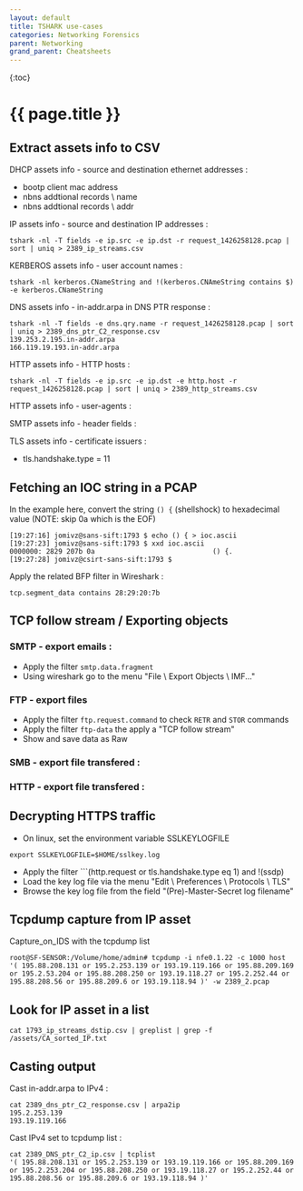 ```yaml
---
layout: default
title: TSHARK use-cases
categories: Networking Forensics
parent: Networking
grand_parent: Cheatsheets
---
```


{:toc}

# {{ page.title }}

## Extract assets info to CSV 
     
DHCP assets info - source and destination ethernet addresses :
 * bootp client mac address
 * nbns addtional records \ name
 * nbns addtional records \ addr

IP assets info - source and destination IP addresses : 
```
tshark -nl -T fields -e ip.src -e ip.dst -r request_1426258128.pcap | sort | uniq > 2389_ip_streams.csv
```

KERBEROS assets info - user account names :
```
tshark -nl kerberos.CNameString and !(kerberos.CNAmeString contains $) -e kerberos.CNameString
```

DNS assets info - in-addr.arpa in DNS PTR response :
```
tshark -nl -T fields -e dns.qry.name -r request_1426258128.pcap | sort | uniq > 2389_dns_ptr_C2_response.csv
139.253.2.195.in-addr.arpa
166.119.19.193.in-addr.arpa
```

HTTP assets info - HTTP hosts : 
```
tshark -nl -T fields -e ip.src -e ip.dst -e http.host -r request_1426258128.pcap | sort | uniq > 2389_http_streams.csv
```

HTTP assets info - user-agents : 

SMTP assets info - header fields :

TLS assets info - certificate issuers :
 * tls.handshake.type = 11

## Fetching an IOC string in a PCAP

In the example here, convert the string ```() {``` (shellshock) to hexadecimal value (NOTE: skip 0a which is the EOF)
```
[19:27:16] jomivz@sans-sift:1793 $ echo () { > ioc.ascii
[19:27:23] jomivz@sans-sift:1793 $ xxd ioc.ascii
0000000: 2829 207b 0a                             () {.
[19:27:28] jomivz@csirt-sans-sift:1793 $
```
 
Apply the related BFP filter in Wireshark : 
```
tcp.segment_data contains 28:29:20:7b
```

## TCP follow stream / Exporting objects

### SMTP - export emails :
* Apply the filter ```smtp.data.fragment```
* Using wireshark go to the menu "File \ Export Objects \ IMF..."

### FTP - export files
* Apply the filter ```ftp.request.command``` to check ```RETR``` and ```STOR``` commands
* Apply the filter ```ftp-data``` the apply a "TCP follow stream"
* Show and save data as Raw

### SMB - export file transfered :

### HTTP - export file transfered :

## Decrypting HTTPS traffic

 * On linux, set the environment variable SSLKEYLOGFILE
```
export SSLKEYLOGFILE=$HOME/sslkey.log
```
 * Apply the filter ```(http.request or tls.handshake.type eq 1) and !(ssdp)
 * Load the key log file via the menu "Edit \ Preferences \ Protocols \ TLS"
 * Browse the key log file from the field "(Pre)-Master-Secret log filename" 

## Tcpdump capture from IP asset

Capture_on_IDS with the tcpdump list
``` 
root@SF-SENSOR:/Volume/home/admin# tcpdump -i nfe0.1.22 -c 1000 host '( 195.88.208.131 or 195.2.253.139 or 193.19.119.166 or 195.88.209.169 or 195.2.53.204 or 195.88.208.250 or 193.19.118.27 or 195.2.252.44 or 195.88.208.56 or 195.88.209.6 or 193.19.118.94 )' -w 2389_2.pcap
``` 

## Look for IP asset in a list
``` 
cat 1793_ip_streams_dstip.csv | greplist | grep -f /assets/CA_sorted_IP.txt
``` 

## Casting output

Cast in-addr.arpa to IPv4 : 
```
cat 2389_dns_ptr_C2_response.csv | arpa2ip
195.2.253.139
193.19.119.166
```

Cast IPv4 set to tcpdump list : 
```
cat 2389_DNS_ptr_C2_ip.csv | tcplist
'( 195.88.208.131 or 195.2.253.139 or 193.19.119.166 or 195.88.209.169 or 195.2.253.204 or 195.88.208.250 or 193.19.118.27 or 195.2.252.44 or 195.88.208.56 or 195.88.209.6 or 193.19.118.94 )'
```
